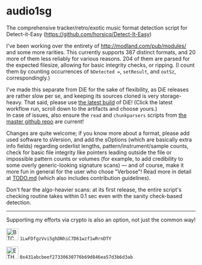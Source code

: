 # audio1sg
 The comprehensive tracker/retro/exotic music format detection script for Detect-it-Easy (https://github.com/horsicq/Detect-It-Easy)

I've been working over the entirety of http://modland.com/pub/modules/ and some more rarities. This currently supports 387 distinct formats, and 20 more of them less reliably for various reasons. 204 of them are parsed for the expected filesize, allowing for basic integrity checks, or ripping. (I count them by counting occurrences of `bDetected =`, `setResult`, and `outSz`, correspondingly.)

I've made this separate from DiE for the sake of flexibility, as DiE releases are rather slow per se, and keeping its sources cloned is very storage-heavy. That said, please use [the latest build](https://github.com/horsicq/DIE-engine/actions/) of DiE! (Click the latest workflow run, scroll down to the artifacts and choose yours.)\
In case of issues, also ensure the `read` and `chunkparsers` scripts from [the master github repo](https://github.com/horsicq/Detect-It-Easy/tree/master/db) are current!

Changes are quite welcome; if you know more about a format, please add used software to sVersion, and add the sOptions (which are basically extra info fields) regarding orderlist lengths, pattern/instrument/sample counts, check for basic file integrity like pointers leading outside the file or impossible pattern counts or volumes (for example, to add credibility to some overly generic-looking signature scans) — and of course, make it more fun in general for the user who chose "Verbose"! Read more in detail at [TODO.md](TODO.md) (which also includes contribution guidelines).

Don't fear the algo-heavier scans: at its first release, the entire script's checking routine takes within 0.1 sec even with the sanity check-based detection.
 
----

Supporting my efforts via crypto is also an option, not just the common way!
 
<img src="https://cryptologos.cc/logos/bitcoin-btc-logo.svg?v=040" height=32dp alt="BTC" /> `1LwFDfgzVvi5ghDNhiC7D61wzf1wRrnDTY`

<img src="https://cryptologos.cc/logos/versions/ethereum-eth-logo-colored.svg?v=040" height=32dp alt="ETH" /> `0x431abcbeef27330630776b69d846ea57d3b6d3ab`